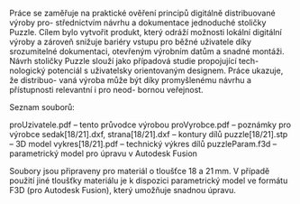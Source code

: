 Práce se zaměřuje na praktické ověření principů digitálně distribuované výroby pro-
střednictvím návrhu a dokumentace jednoduché stoličky Puzzle. Cílem bylo vytvořit
produkt, který odráží možnosti lokální digitální výroby a zároveň snižuje bariéry vstupu
pro běžné uživatele díky srozumitelné dokumentaci, otevřeným výrobním datům
a snadné montáži. Návrh stoličky Puzzle slouží jako případová studie propojující tech-
nologický potenciál s uživatelsky orientovaným designem. Práce ukazuje, že distribuo-
vaná výroba může být díky promyšlenému návrhu a přístupnosti relevantní i pro neod-
bornou veřejnost.

Seznam souborů:

proUzivatele.pdf – tento průvodce výrobou
proVyrobce.pdf – poznámky pro výrobce
sedak[18/21].dxf, strana[18/21].dxf – kontury dílů
puzzle[18/21].stp – 3D model
vykres[18/21].pdf – technický výkres dílů
puzzleParam.f3d – parametrický model pro úpravu v Autodesk Fusion

Soubory jsou připraveny pro materiál o tloušťce 18 a 21 mm. V případě použití jiné 
tloušťky materiálu je k dispozici parametrický model ve formátu F3D (pro Autodesk 
Fusion), který umožňuje snadnou úpravu.
